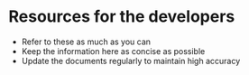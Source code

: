 # Resources for the developers

+ Refer to these as much as you can
+ Keep the information here as concise as possible
+ Update the documents regularly to maintain high accuracy